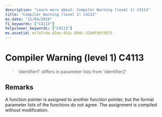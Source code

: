 ```yaml
---
description: "Learn more about: Compiler Warning (level 1) C4113"
title: "Compiler Warning (level 1) C4113"
ms.date: "11/04/2016"
f1_keywords: ["C4113"]
helpviewer_keywords: ["C4113"]
ms.assetid: ec7a7c4a-d2ee-431c-89dc-31b0f9bfd975
---
```

# Compiler Warning (level 1) C4113

> 'identifier1' differs in parameter lists from 'identifier2'

## Remarks

A function pointer is assigned to another function pointer, but the formal parameter lists of the functions do not agree. The assignment is compiled without modification.

